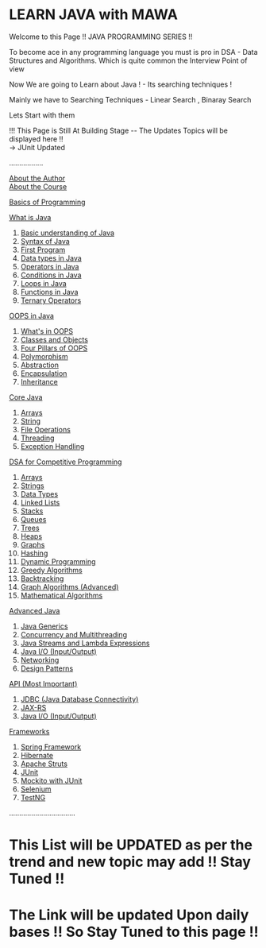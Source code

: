 # LEARN JAVA with MAWA 

Welcome to this Page !! JAVA PROGRAMMING SERIES !!

To become ace in any programming language you must is pro in DSA - Data Structures and Algorithms. Which is quite common the Interview Point of view 

Now We are going to Learn about Java ! - Its searching techniques ! 

Mainly we have to Searching Techniques - Linear Search , Binaray Search 

Lets Start with them 

!!! This Page is Still At Building Stage -- The Updates Topics will be displayed here !! <br>
-> JUnit Updated 

.................

[About the Author](https://github.com/ganeshy550/About-Author/blob/main/README.md)  
[About the Course](https://github.com/ganeshy550/About_Course/blob/main/README.md)  

[Basics of Programming](#)  

[What is Java](#)  
1. [Basic understanding of Java](#)  
2. [Syntax of Java](#)  
3. [First Program](#)  
4. [Data types in Java](#)  
5. [Operators in Java](#)  
6. [Conditions in Java](#)  
7. [Loops in Java](#)  
8. [Functions in Java](#)  
9. [Ternary Operators](#)  

[OOPS in Java](#)  
1. [What's in OOPS](#)  
2. [Classes and Objects](#)  
3. [Four Pillars of OOPS](#)  
4. [Polymorphism](#)  
5. [Abstraction](#)  
6. [Encapsulation](#)  
7. [Inheritance](#)  

[Core Java](#)  
1. [Arrays](#)  
2. [String](#)  
3. [File Operations](#)  
4. [Threading](#)  
5. [Exception Handling](#)  

[DSA for Competitive Programming](#)  
1. [Arrays](#)  
2. [Strings](#)  
3. [Data Types](#)  
4. [Linked Lists](#)  
5. [Stacks](#)  
6. [Queues](#)  
7. [Trees](#)  
8. [Heaps](#)  
9. [Graphs](#)  
10. [Hashing](#)  
11. [Dynamic Programming](#)  
12. [Greedy Algorithms](#)  
13. [Backtracking](#)  
14. [Graph Algorithms (Advanced)](#)  
15. [Mathematical Algorithms](#)  

[Advanced Java](#)  
1. [Java Generics](#)  
2. [Concurrency and Multithreading](#)  
3. [Java Streams and Lambda Expressions](#)  
4. [Java I/O (Input/Output)](#)  
5. [Networking](#)  
6. [Design Patterns](#)  

[API (Most Important)](#)  
1. [JDBC (Java Database Connectivity)](#)  
2. [JAX-RS](#)  
3. [Java I/O (Input/Output)](#)  

[Frameworks](#)  
1. [Spring Framework](#)  
2. [Hibernate](#)  
3. [Apache Struts](#)  
4. [JUnit](https://github.com/ganeshy550/JUnit/blob/main/README.md)
5. [Mockito with JUnit](#)
6. [Selenium](#)  
7. [TestNG](#)  


.................................

# This List will be UPDATED as per the trend and new topic may add !! Stay Tuned !!

# The Link will be updated Upon daily bases !! So Stay Tuned to this page !! 
    
    
